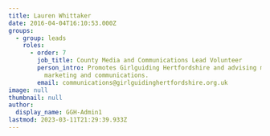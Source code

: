 ```yaml
---
title: Lauren Whittaker
date: 2016-04-04T16:10:53.000Z
groups:
  - group: leads
    roles:
      - order: 7
        job_title: County Media and Communications Lead Volunteer
        person_intro: Promotes Girlguiding Hertfordshire and advising members about
          marketing and communications.
        email: communications@girlguidinghertfordshire.org.uk
image: null
thumbnail: null
author:
  display_name: GGH-Admin1
lastmod: 2023-03-11T21:29:39.933Z
---
```

